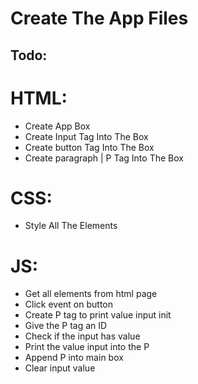 # Create The App Files


## Todo:

# HTML:

- Create App Box
- Create Input Tag Into The Box
- Create button Tag Into The Box
- Create paragraph | P Tag Into The Box

# CSS:

- Style All The Elements

# JS:

- Get all elements from html page
- Click event on button
- Create P tag to print value input init
- Give the P tag an ID
- Check if the input has value
- Print the value input into the P
- Append P into main box
- Clear input value